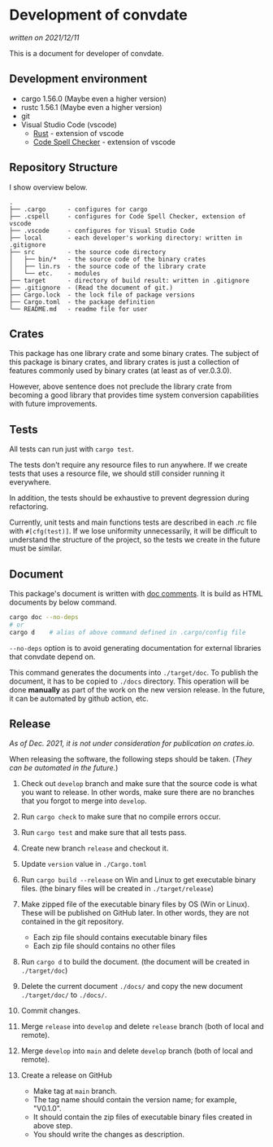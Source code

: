 # Development of convdate

*written on 2021/12/11*

This is a document for developer of convdate.


Development environment
-----------------------
- cargo 1.56.0 (Maybe even a higher version)
- rustc 1.56.1 (Maybe even a higher version)
- git
- Visual Studio Code (vscode)
    - [Rust](https://marketplace.visualstudio.com/items?itemName=streetsidesoftware.code-spell-checker) - extension of vscode
    - [Code Spell Checker](https://marketplace.visualstudio.com/items?itemName=streetsidesoftware.code-spell-checker) - extension of vscode


Repository Structure
--------------------
I show overview below.
```
.
├── .cargo      - configures for cargo
├── .cspell     - configures for Code Spell Checker, extension of vscode
├── .vscode     - configures for Visual Studio Code
├── local       - each developer's working directory: written in .gitignore
├── src         - the source code directory
│   ├── bin/*   - the source code of the binary crates
│   ├── lin.rs  - the source code of the library crate
│   └── etc.    - modules
├── target      - directory of build result: written in .gitignore
├── .gitignore  - (Read the document of git.)
├── Cargo.lock  - the lock file of package versions
├── Cargo.toml  - the package definition
└── README.md   - readme file for user
```


Crates
------
This package has one library crate and some binary crates. The subject of this package is binary crates, and library crates is just a collection of features commonly used by binary crates (at least as of ver.0.3.0).

However, above sentence does not preclude the library crate from becoming a good library that provides time system conversion capabilities with future improvements.


Tests
-----
All tests can run just with `cargo test`.

The tests don't require any resource files to run anywhere. If we create tests that uses a resource file, we should still consider running it everywhere.

In addition, the tests should be exhaustive to prevent degression during refactoring. 

Currently, unit tests and main functions tests are described in each .rc file with `#[cfg(test)]`. If we lose uniformity unnecessarily, it will be difficult to understand the structure of the project, so the tests we create in the future must be similar.


Document
--------
This package's document is written with [doc comments](https://doc.rust-lang.org/rust-by-example/meta/doc.html). It is build as HTML documents by below command.

```bash
cargo doc --no-deps
# or
cargo d    # alias of above command defined in .cargo/config file
```

`--no-deps` option is to avoid generating documentation for external libraries that convdate depend on. 

This command generates the documents into `./target/doc`. To publish the document, it has to be copied to `./docs` directory. This operation will be done **manually** as part of the work on the new version release. In the future, it can be automated by github action, etc.


Release
-------
*As of Dec. 2021, it is not under consideration for publication on crates.io.*

When releasing the software, the following steps should be taken. (*They can be automated in the future.*)

1. Check out `develop` branch and make sure that the source code is what you want to release. In other words, make sure there are no branches that you forgot to merge into `develop`.

1. Run `cargo check` to make sure that no compile errors occur.

1. Run `cargo test` and make sure that all tests pass.

1. Create new branch `release` and checkout it.

1. Update `version` value in `./Cargo.toml`

1. Run `cargo build --release` on Win and Linux to get executable binary files. (the binary files will be created in `./target/release`)

1. Make zipped file of the executable binary files by OS (Win or Linux). These will be published on GitHub later. In other words, they are not contained in the git repository.
    - Each zip file should contains executable binary files
    - Each zip file should contains no other files

1. Run `cargo d` to build the document. (the document will be created in `./target/doc`)

1. Delete the current document `./docs/` and copy the new document `./target/doc/` to `./docs/`.

1. Commit changes.

1. Merge `release` into `develop` and delete `release` branch (both of local and remote).

1. Merge `develop` into `main` and delete `develop` branch (both of local and remote).

1. Create a release on GitHub
    - Make tag at `main` branch.
    - The tag name should contain the version name; for example, "V0.1.0".
    - It should contain the zip files of executable binary files created in above step.
    - You should write the changes as description.
